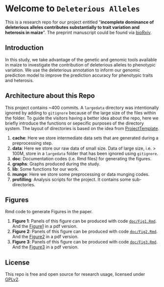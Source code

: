 # Welcome to `Deleterious Alleles`

This is a research repo for our project entitled "**incomplete dominance of deleterious alleles contributes substantially to trait variation and heterosis in maize**". The preprint manuscript could be found via [bioRxiv](http://biorxiv.org/content/early/2016/12/05/086132).

## Introduction
In this study, we take advantage of the genetic and genomic tools available in maize to investigate the contribution of deleterious alleles to phenotypic variation. We use the deleterious annotation to inform our genomic prediction model to improve the prediction accuracy for phenotypic traits and heterosis.

## Architecture about this Repo
This project contains ~400 commits. A `largedata` directory was intentionally ignored by adding to `gitignore` because of the large size of the files within the folder. To guide the visitors having a better idea about the repo, here we briefly introduce the functions or sepecific purposes of the directory system. The layout of directories is based on the idea from [ProjectTemplate](http://projecttemplate.net/architecture.html). 

1. **cache**: Here we store intermediate data sets that are generated during a preprocessing step.
2. **data**: Here we store our raw data of small size. Data of large size, i.e. > 100M, store in a `largedata` folder that has been ignored using `gitignore`.
3. **doc**: Documentation codes (i.e. Rmd files) for generating the figures.
4. **graphs**: Graphs produced during the study.
5. **lib**: Some functions for our work.
6. **munge**: Here we store some preprocessing or data munging codes.
7. **profilling**: Analysis scripts for the project. It contains some sub-directories.

## Figures
Rmd code to generate Figures in the paper.

1. **Figure 1**: Panels of this figure can be produced with code [`doc/Fig1.Rmd`](https://github.com/yangjl/GERP-diallel/blob/master/doc/Fig1.Rmd). And the [Figure1](https://github.com/yangjl/GERP-diallel/blob/master/doc/Fig1.pdf) in a pdf version.
2. **Figure 2**: Panels of this figure can be produced with code [`doc/Fig2.Rmd`](https://github.com/yangjl/GERP-diallel/blob/master/doc/Fig2.Rmd). And the [Figure2](https://github.com/yangjl/GERP-diallel/blob/master/doc/Fig2.pdf) in a pdf version.
3. **Figure 3**: Panels of this figure can be produced with code [`doc/Fig3.Rmd`](https://github.com/yangjl/GERP-diallel/blob/master/doc/Fig3.Rmd). And the [Figure3](https://github.com/yangjl/GERP-diallel/blob/master/doc/Fig3.pdf) in a pdf version.

## License
This repo is free and open source for research usage, licensed under [GPLv2](https://www.gnu.org/licenses/old-licenses/gpl-2.0.en.html).

